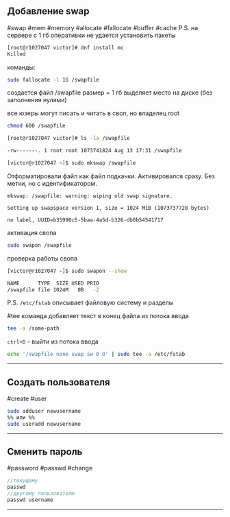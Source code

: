 ## Добавление swap
#swap #mem #memory #allocate #fallocate #buffer #cache
P.S. на сервере с 1 гб оперативки не удается установить пакеты
```bash
[root@r1027047 victor]# dnf install mc
Killed
```
команды:
```bash
sudo fallocate -l 1G /swapfile
```
создается файл /swapfile
размер = 1 гб
выделяет место на диске (без заполнения нулями)

все юзеры могут писать и читать в своп, но владелец root
```bash
chmod 600 /swapfile
```

```bash
[root@r1027047 victor]# ls -la /swapfile

-rw-------. 1 root root 1073741824 Aug 13 17:31 /swapfile
```

```bash
[victor@r1027047 ~]$ sudo mkswap /swapfile
```

Отформатировали файл как файл подкачки. Активировался сразу. Без метки, но с идентификатором.
```
mkswap: /swapfile: warning: wiping old swap signature.

Setting up swapspace version 1, size = 1024 MiB (1073737728 bytes)

no label, UUID=b35990c5-5baa-4a5d-b326-db8b54541717
```

активация свопа
```bash
sudo swapon /swapfile
```
проверка работы свопа

```bash
[victor@r1027047 ~]$ sudo swapon --show

NAME      TYPE  SIZE USED PRIO
/swapfile file 1024M   0B   -2
```

P.S. `/etc/fstab` описывает файловую систему и разделы

#tee
команда добавляет текст в конец файла из потока ввода
```bash
tee -a /some-path
```
```ctrl+D``` - выйти из потока ввода

```bash
echo '/swapfile none swap sw 0 0' | sudo tee -a /etc/fstab
```

----
## Создать пользователя
#create #user 
```bash
sudo adduser newusername
%% или %%
sudo useradd newusername
```
----
## Сменить пароль
#password #passwd #change
```java
//текущему
passwd
//другому пользователю
passwd username
```

---

